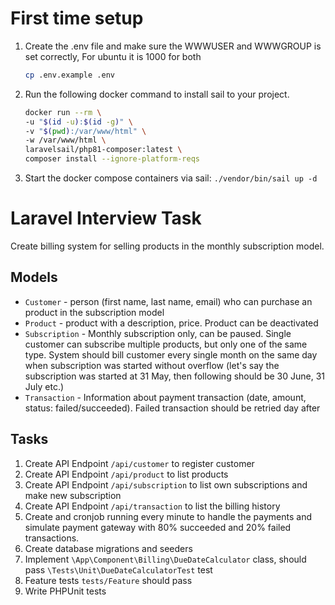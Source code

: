 # First time setup

1. Create the .env file and make sure the WWWUSER and WWWGROUP is set correctly, For ubuntu it is 1000 for both
    ```bash
    cp .env.example .env
    ```
2. Run the following docker command to install sail to your project.
    ```bash
    docker run --rm \
    -u "$(id -u):$(id -g)" \
    -v "$(pwd):/var/www/html" \
    -w /var/www/html \
    laravelsail/php81-composer:latest \
    composer install --ignore-platform-reqs
    ```
3. Start the docker compose containers via sail: `./vendor/bin/sail up -d`

# Laravel Interview Task

Create billing system for selling products in the monthly subscription model.

## Models

* `Customer` - person (first name, last name, email) who can purchase an product in the subscription model
* `Product` - product with a description, price. Product can be deactivated
* `Subscription` - Monthly subscription only, can be paused. Single customer can subscribe multiple products, but only
  one of the same type. System should bill customer every single month on the same day when subscription was started
  without overflow (let's say the subscription was started at 31 May, then following should be 30 June, 31 July etc.)
* `Transaction` - Information about payment transaction (date, amount, status: failed/succeeded). Failed transaction
  should be retried day after

## Tasks

1. Create API Endpoint `/api/customer` to register customer
2. Create API Endpoint `/api/product` to list products
3. Create API Endpoint `/api/subscription` to list own subscriptions and make new subscription
4. Create API Endpoint `/api/transaction` to list the billing history
5. Create and cronjob running every minute to handle the payments and simulate payment gateway with 80% succeeded and
   20% failed transactions.
6. Create database migrations and seeders
7. Implement `\App\Component\Billing\DueDateCalculator` class, should pass `\Tests\Unit\DueDateCalculatorTest` test
8. Feature tests `tests/Feature` should pass
9. Write PHPUnit tests
